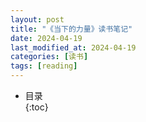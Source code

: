 ```yaml
---
layout: post
title: "《当下的力量》读书笔记"
date: 2024-04-19
last_modified_at: 2024-04-19
categories: [读书]
tags: [reading]
---
```


* 目录  
{:toc}
<br/>

